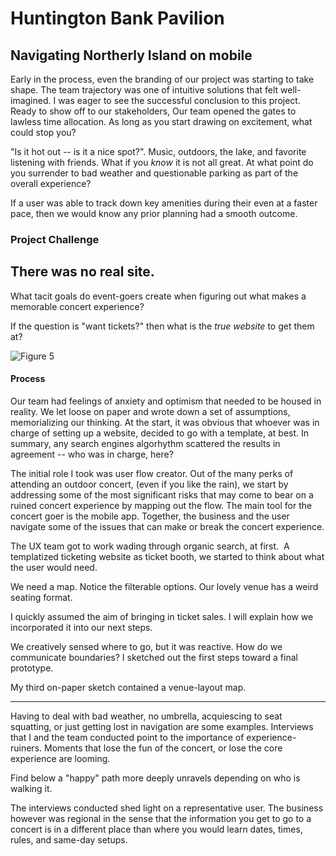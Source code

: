 # Huntington Bank Pavilion

## Navigating Northerly Island on mobile

Early in the process, even the branding of our project was starting to take shape.  The team trajectory was one of intuitive solutions that felt well-imagined. I was eager to see the successful conclusion to this project. Ready to show off to our stakeholders, Our team opened the gates to lawless time allocation. As long as you start drawing on excitement, what could stop you?    

"Is it hot out -- is it a nice spot?".  Music, outdoors, the lake, and favorite listening with friends.  What if you _know_ it is not all great.  At what point do you surrender to bad weather and questionable parking as part of the overall experience?

If a user was able to track down key amenities during their even at a faster pace, then we would know any prior planning had a smooth outcome.

### Project Challenge

There was no real site.
--
What tacit goals do event-goers create when figuring out what makes a memorable concert experience?

If the question is "want tickets?" then what is the _true website_ to get them at?

![Figure 5](https://cdn.jsdelivr.net/gh/renepacchaux/huntington-bank-pavilion@assets/Figure_5-Notify.svg)




#### Process

Our team had feelings of anxiety and optimism that needed to be housed in reality.  We let loose on paper and wrote down a set of assumptions, memorializing our thinking.  At the start, it was obvious that whoever was in charge of setting up a website, decided to go with a template, at best.  In summary, any search engines algorhythm scattered the results in agreement -- who was in charge, here?  

The initial role I took was user flow creator. Out of the many perks of attending an outdoor concert, (even if you like the rain), we start by addressing some of the most significant risks that may come to bear on a ruined concert experience by mapping out the flow. The main tool for the concert goer is the mobile app.  Together, the business and the user navigate some of the issues that can make or break the concert experience.

The UX team got to work wading through organic search, at first.  A templatized ticketing website as ticket booth, we started to think about what the user would need.

We need a map. ‍Notice the filterable options. Our lovely venue has a weird seating format.

I quickly assumed the aim of bringing in ticket sales. I will explain how we incorporated it into our next steps.

We creatively sensed where to go, but it was reactive. How do we communicate boundaries? I sketched out the first steps toward a final prototype.

My third on-paper sketch contained a venue-layout map.

---

Having to deal with bad weather, no umbrella, acquiescing to seat squatting, or just getting lost in navigation are some examples. Interviews that I and the team conducted point to the importance of experience-ruiners. Moments that lose the fun of the concert, or lose the core experience are looming.  

Find below a "happy" path more deeply unravels depending on who is walking it.

The interviews conducted shed light on a representative user. The business however was regional in the sense that the information you get to go to a concert is in a different place than where you would learn dates, times, rules, and same-day setups.
